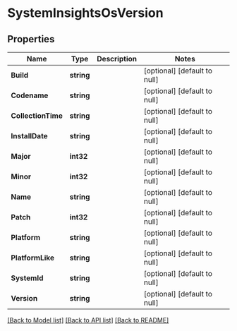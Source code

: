 # SystemInsightsOsVersion

## Properties
Name | Type | Description | Notes
------------ | ------------- | ------------- | -------------
**Build** | **string** |  | [optional] [default to null]
**Codename** | **string** |  | [optional] [default to null]
**CollectionTime** | **string** |  | [optional] [default to null]
**InstallDate** | **string** |  | [optional] [default to null]
**Major** | **int32** |  | [optional] [default to null]
**Minor** | **int32** |  | [optional] [default to null]
**Name** | **string** |  | [optional] [default to null]
**Patch** | **int32** |  | [optional] [default to null]
**Platform** | **string** |  | [optional] [default to null]
**PlatformLike** | **string** |  | [optional] [default to null]
**SystemId** | **string** |  | [optional] [default to null]
**Version** | **string** |  | [optional] [default to null]

[[Back to Model list]](../README.md#documentation-for-models) [[Back to API list]](../README.md#documentation-for-api-endpoints) [[Back to README]](../README.md)


